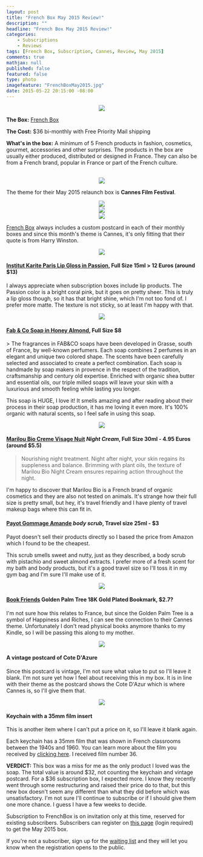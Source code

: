 ```yaml
---
layout: post
title: "French Box May 2015 Review!"
description: ""
headline: "French Box May 2015 Review!"
categories: 
    - Subscriptions
    - Reviews
tags: [French Box, Subscription, Cannes, Review, May 2015]
comments: true
mathjax: null
published: false
featured: false
type: photo
imagefeature: "FrenchBoxMay2015.jpg"
date: 2015-05-22 20:15:00 -08:00
---
```


<center><img src='/images/FrenchBoxMay2015Box.jpg'></center>
<p><b>The Box:</b> <a href="https://getfrenchbox.com">French Box</a></p>
<p><b>The Cost:</b> $36 bi-monthly with Free Priority Mail shipping</p>
<p><b>What's in the box:</b> A minimum of 5 French products in fashion, cosmetics, gourmet, accessories and other surprises. 
The products in the box are usually either produced, distributed or designed in France.
They can also be from a French brand, popular in France or part of the French culture.</p>
<br>

<center><img src='/images/FrenchBoxMay2015OpenBox.jpg'></center>
<p>The theme for their May 2015 relaunch box is <b>Cannes Film Festival</b>.</p>
<center><img src='/images/FrenchBoxMay2015OpenBox2.jpg'></center>

<center><img src='/images/FrenchBoxMay2015Postcard1.jpg'></center>
<center><img src='/images/FrenchBoxMay2015Postcard2.jpg'></center>
<p><a href="https://getfrenchbox.com">French Box</a> always includes a custom postcard in each of their monthly boxes and since this month's theme is Cannes, it's only fitting that their quote is from Harry Winston.</p>

<center><img src='/images/FrenchBoxMay2015Lip.jpg'></center>
<H4><a href="http://www.institutkariteparis.com/boutique_us/fiche_produit.cfm?ref=IK0209&type=54&code_lg=lg_us&num=211">Institut Karite Paris Lip Gloss in Passion</a>, Full Size 15ml > 12 Euros (around $13)</H4>
<p>I always appreciate when subscription boxes include lip products. The Passion color is a bright coral pink, but it goes on pretty sheer. This is truly a lip gloss though, so it has that bright shine, which I'm not too fond of. I prefer more matte. The texture is not sticky, so at least I'm happy with that.</p>

<center><img src='/images/FrenchBoxMay2015Soap.jpg'></center>
<H4><a href="https://getfrenchbox.com/shop/fabco-2-perfumes-soap/">Fab & Co Soap in Honey Almond</a>, Full Size $8</H4>
> The fragrances in FAB&CO soaps have been developed in Grasse, south of France, by well-known perfumers. Each soap combines 2 perfumes in an elegant and unique two colored shape. The scents have been carefully selected and associated to create a perfect combination.  
Each soap is handmade by soap makers in provence in the respect of the tradition, craftsmanship and century old expertise. Enriched with organic shea butter and essential oils, our triple milled soaps will leave your skin with a luxurious and smooth feeling while lasting you longer.

<p>This soap is HUGE, I love it! It smells amazing and after reading about their process in their soap production, it has me loving it even more. It's 100% organic with natural scents, so I feel safe in using this soap.</p>


<center><img src='/images/FrenchBoxMay2015Skincare.jpg'></center>
<H4><a href="http://www.mariloubio.com/uk/soin_creme_nuit.html">Marilou Bio Creme Visage Nuit</a> <i>Night Cream</i>, Full Size 30ml - 4.95 Euros (around $5.5)</H4>

>Nourishing night treatment. Night after night, your skin regains its suppleness 
and balance. Brimming with plant oils, the texture of Marilou Bio Night Cream
ensures repairing action throughout the night. 

<p>I'm happy to discover that Marilou Bio is a French brand of organic cosmetics and they are also not tested on animals. It's strange how their full size is pretty small, but hey, it's travel friendly and I have plenty of travel makeup bags where this can fit in.</p>

<H4><a href="http://www.amazon.com/Payot-Corps-Gommage-Amande-Pistachio/dp/B00JFYVZRO/ref=sr_1_1?s=beauty&ie=UTF8&qid=1432352534&sr=1-1&keywords=payot+gommage">Payot Gommage Amande</a> <i>body scrub</i>, Travel size 25ml - $3</H4>
<p>Payot doesn't sell their products directly so I based the price from Amazon which I found to be the cheapest.</p>
<p>This scrub smells sweet and nutty, just as they described, a body scrub with pistachio and sweet almond extracts. I prefer more of a fresh scent for my bath and body products, but it's a good travel size so I'll toss it in my gym bag and I'm sure I'll make use of it.</p>

<center><img src='/images/FrenchBoxMay2015Bookmark.jpg'></center>
<H4><a href="http://www.bookfriends.kr/src/main/indexpage.php">Book Friends</a> Golden Palm Tree 18K Gold Plated Bookmark, $2.7?</H4>
<p>I'm not sure how this relates to France, but since the Golden Palm Tree is a symbol of Happiness and Riches, I can see the connection to their Cannes theme. Unfortunately I don't read physical books anymore thanks to my Kindle, so I will be passing this along to my mother.</p>

<center><img src='/images/FrenchBoxMay2015VintagePostcard.jpg'></center>
<H4>A vintage postcard of Cote D'Azure</H4>
<p>Since this postcard is vintage, I'm not sure what value to put so I'll leave it blank. I'm not sure yet how I feel about receiving this in my box. It is in line with their theme as the postcard shows the Cote D'Azur which is where Cannes is, so I'll give them that.</p>

<center><img src='/images/FrenchBoxMay2015Keychain.jpg'></center>
<H4>Keychain with a 35mm film insert</H4>
<p>This is another item where I can't put a price on it, so I'll leave it blank again.</p>
<p>Each keychain has a 35mm film that was shown in French classrooms between the 1940s and 1960. You can learn more about the film you received by <a href="http://getfrenchbox.com/35mm/">clicking here</a>. I received film number 36.</p>

<p><b>VERDICT:</b> This box was a miss for me as the only product I loved was the soap. The total value is around $32, not counting the keychain and vintage postcard. For a $36 subscription box, I expected more. I know they recently went through some restructuring and raised their price do to that, but this new box doesn't seem any different than what they did before which was unsatisfactory. I'm not sure I'll continue to subscribe or if I should give them one more chance. I guess I have a few weeks to decide.</p>

<p>Subscription to FrenchBox is on invitation only at this time, reserved for existing subscribers. Subscribers can register on <a href="https://getfrenchbox.com/subscription/">this page</a> (login required) to get the May 2015 box.</p>

<p>If you're not a subscriber, sign up for the <a href="https://getfrenchbox.com/subscription/">waiting list</a> and they will let you know when the registration opens to the public.</p>
